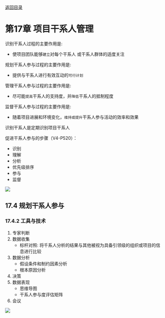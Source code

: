 [返回目录](/blog/ruankao/index.md)

# 第17章 项目干系人管理

识别干系人过程的主要作用是:
- 使项目团队能够`建立`对每个干系人 或干系人群体的适度关注

规划干系人参与过程的主要作用是:
- 提供与干系人进行有效互动的`可行计划`

管理干系人参与过程的主要作用是:
- 尽可能`提高`干系人的支持度，并`降低`干系人的抵制程度

监督干系人参与过程的主要作用是:
- 随着项目进展和环境变化，`维持或提升`干系人参与活动的效率和效果

识别干系人是定期识别项目干系人

促进干系人参与的步骤（V4-P520）：

- 识别
- 理解
- 分析
- 优先级排序
- 参与
- 监督

![](https://cdn.jsdelivr.net/gh/mouday/img/2024/03/18/7jvqokq.png)

## 17.4 规划干系人参与

### 17.4.2 工具与技术

1. 专家判断
2. 数据收集
    - 标杆对照: 将千系人分析的结果与其他被视为具备引领级的组织或项目的信息进行比较
3. 数据分析
    - 假设条件和制约因素分析
    - 根本原因分析
4. 决策
5. 数据表现
    - 思维导图
    - 干系人参与度评估矩阵
6. 会议


![](https://cdn.jsdelivr.net/gh/mouday/img/2024/03/21/zp42wxs.png)